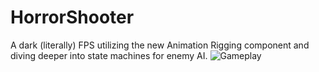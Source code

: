 # HorrorShooter
A dark (literally) FPS utilizing the new Animation Rigging component and diving deeper into state machines for enemy AI.
![Gameplay](gifs.com/gif/nocaption-gameplay-wVORZM)
